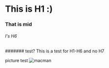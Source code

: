 # This is H1 :)
### That is mid
###### I's H6
####### test?
This is a test for H1-H6 and no H7

picture test
![macman](http://img.kuai8.com/attaches/news/image/20140612/96151402562023.jpg)
